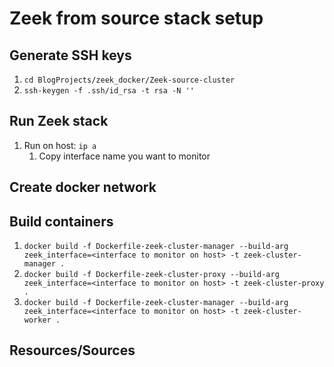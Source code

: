 # Zeek from source stack setup

## Generate SSH keys
1. `cd BlogProjects/zeek_docker/Zeek-source-cluster`
1. `ssh-keygen -f .ssh/id_rsa -t rsa -N ''`

## Run Zeek stack
1. Run on host: `ip a`
    1. Copy interface name you want to monitor

## Create docker network

## Build containers
1. `docker build -f Dockerfile-zeek-cluster-manager --build-arg zeek_interface=<interface to monitor on host> -t zeek-cluster-manager .`
1. `docker build -f Dockerfile-zeek-cluster-proxy --build-arg zeek_interface=<interface to monitor on host> -t zeek-cluster-proxy .`
1. `docker build -f Dockerfile-zeek-cluster-manager --build-arg zeek_interface=<interface to monitor on host> -t zeek-cluster-worker .`


## Resources/Sources
